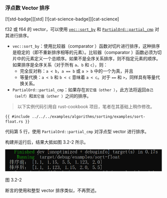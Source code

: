 ### 浮点数 Vector 排序

[![std-badge]][std] [![cat-science-badge]][cat-science]

f32 或 f64 的 vector，可以使用 [`vec::sort_by`] 和 [`PartialOrd::partial_cmp`] 对其进行排序。

- `vec::sort_by`：使用比较器（comparator ）函数对切片进行排序，这种排序是稳定的（即不重新排序相等的元素）。比较器（comparator ）函数必须为切片中的元素定义一个总顺序。如果不是全序关系排序，则不指定元素的顺序。如果排序是全序关系（对于所有 `a`、`b` 和 `c`），则：
  - 完全反对称：`a < b`，`a == b` 或 `a > b` 中的一个为真，并且
  - 等量代换：`a < b` 和 `b < c` 意味着 `a < c`。对于 `==` 和 `>`，同样具有等量代换关系。
- `PartialOrd::partial_cmp`：如果存在`其它值（other ）`，此方法将返回`自己（self）`和`其它值（other ）`之间的排序。

> 以下实例代码引用自 rust-cookbook 项目，笔者在其基础上稍作修改。

```rust,edition2018
{{ #include ../../../examples/algorithms/sorting/examples/sort-float.rs }}
```

代码第 5 行，使用 `PartialOrd::partial_cmp` 对浮点型 vector 进行排序。

构建并运行后，结果大抵如图 3.2-2 所示。

![sort-float](../../css/algorithms/sort-float.png)

图 3.2-2

断言的使用和整型 vector 排序类似，不再赘述。

[`vec::sort_by`]: https://doc.rust-lang.org/std/primitive.slice.html#method.sort_by
[`PartialOrd::partial_cmp`]: https://doc.rust-lang.org/std/cmp/trait.PartialOrd.html#tymethod.partial_cmp
